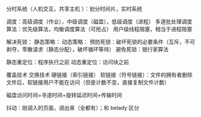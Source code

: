 分时系统（人机交互，共享主机 ）：划分时间片，实时系统

调度：高级调度（作业），中级调度（磁盘），低级调度（进程）
多道批处理调度算法：优先级算法，均衡调度算法（可抢占）
用户级线程阻塞，相当于进程阻塞

解决死锁：
	静态策略：
	动态策略：
	预防死锁：破坏死锁的必要条件（互斥，不可剥夺，零散请求（静态分配），破坏循环等待）
	避免死锁：银行家算法

静态重定位：程序执行之前
动态重定位：访问块之前

覆盖技术
交换技术 
硬链接（索引链接）
软链接（符号链接）：文件的拥有者删除文件后，软链接用户不能在访问（但是计数不变，直接复制文件计数）

磁盘访问时间=寻道时间+旋转延迟时间+传输时间

抖动：刚调入的页面，调出来（全都有）；和 belady 区分
